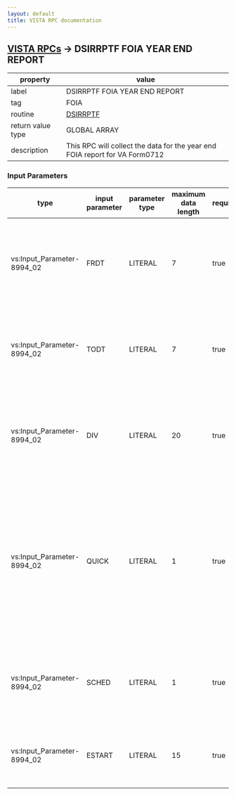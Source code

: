 ```yaml
---
layout: default
title: VISTA RPC documentation
---
```




## [VISTA RPCs](TableOfContent.md) &#8594; DSIRRPTF FOIA YEAR END REPORT 

 property | value 
--- | --- 
 label | DSIRRPTF FOIA YEAR END REPORT
 tag | FOIA
 routine | [DSIRRPTF](http://code.osehra.org/dox/Routine_DSIRRPTF_source.html)
 return value type | GLOBAL ARRAY
 description | This RPC will collect the data for the year end FOIA report for VA Form0712

### Input Parameters

| type | input parameter | parameter type | maximum data length | required | description | 
| --- | --- | --- | --- | --- | --- | 
| vs:Input_Parameter-8994_02 | FRDT | LITERAL | 7 | true | The FileMan Format date to start the report.  Typically this will beOctober 1st of the previous year. | 
| vs:Input_Parameter-8994_02 | TODT | LITERAL | 7 | true | This is the end date for the report period.  Typically this will beSeptember 30th of the current year. | 
| vs:Input_Parameter-8994_02 | DIV | LITERAL | 20 | true | This is the list of internal division for the current user or another division that the current user has access to. | 
| vs:Input_Parameter-8994_02 | QUICK | LITERAL | 1 | true | 0 - Calculate the report and save the results if report for a fiscal year1 - Return the stored results of the report for a fiscal year2 - Return the combined stored results and user add ins for a fiscal year | 
| vs:Input_Parameter-8994_02 | SCHED | LITERAL | 1 | true | This is an optional boolean field to indicate whether of not the reportshould be scheduled. | 
| vs:Input_Parameter-8994_02 | ESTART | LITERAL | 15 | true | This is the earliest start time for a task to launch if the report isscheduled. | 